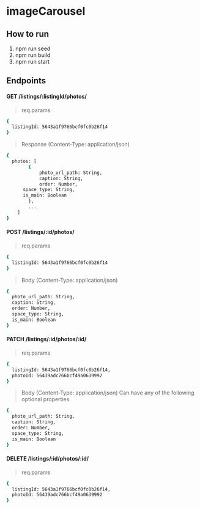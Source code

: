 # imageCarousel

## How to run
1) npm run seed
2) npm run build
3) npm run start

## Endpoints

#### GET /listings/:listingId/photos/
>req.params
```sh
{
  listingId: 5643a1f9766bcf0fc0b26f14
}
```

>Response (Content-Type: application/json)
```sh
{
  photos: [
		{
			photo_url_path: String,
			caption: String,
			order: Number,
      space_type: String,
      is_main: Boolean
		},
		...
	]
}
```

#### POST /listings/:id/photos/
>req.params
```sh
{
  listingId: 5643a1f9766bcf0fc0b26f14
}
```

>Body (Content-Type: application/json)
```sh
{
  photo_url_path: String,
  caption: String,
  order: Number,
  space_type: String,
  is_main: Boolean
}
```

#### PATCH /listings/:id/photos/:id/
>req.params
```sh
{
  listingId: 5643a1f9766bcf0fc0b26f14,
  photoId: 56439adc766bcf49a0639992
}
```

>Body (Content-Type: application/json)
>Can have any of the following optional properties
```sh
{
  photo_url_path: String,
  caption: String,
  order: Number,
  space_type: String,
  is_main: Boolean
}
```

#### DELETE /listings/:id/photos/:id/
>req.params
```sh
{
  listingId: 5643a1f9766bcf0fc0b26f14,
  photoId: 56439adc766bcf49a0639992
}
```
